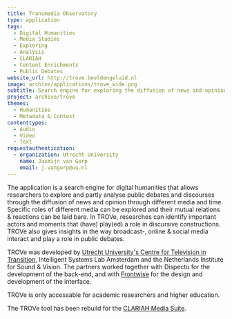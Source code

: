 ```yaml
---
title: Transmedia Observatory
type: application
tags:
  - Digital Humanities
  - Media Studies
  - Exploring
  - Analysis
  - CLARIAH
  - Content Enrichments
  - Public Debates
website_url: http://trove.beeldengeluid.nl
image: archive/applications/trove_wide.png
subtitle: Search engine for exploring the diffusion of news and opinion
project: archive/trove
themes:
  - Humanities
  - Metadata & Context
contenttypes:
  - Audio
  - Video
  - Text
requestauthentication:
  - organization: Utrecht University
    name: Jasmijn van Gorp
    email: j.vangorp@uu.nl
---
```


The application is a search engine for digital humanities that allows researchers to explore and partly analyse public debates and discourses through the diffusion of news and opinion through different media and time. Specific roles of different media can be explored and their mutual relations & reactions can be laid bare. In TROVe, researches can identify important actors and moments that (have) play(ed) a role in discursive constructions. TROVe also gives insights in the way broadcast-, online & social media interact and play a role in public debates.

TROVe was developed by [Utrecht University's Centre for Television in Transition](https://tvit.wp.hum.uu.nl), Intelligent Systems Lab Amsterdam and the Netherlands Institute for Sound & Vision. The partners worked together with Dispectu for the development of the back-end, and with [Frontwise](https://www.frontwise.com) for the design and development of the interface.

TROVe is only accessable for academic researchers and higher education.

The TROVe tool has been rebuild for the [CLARIAH Media Suite](http://mediasuite.clariah.nl/).
